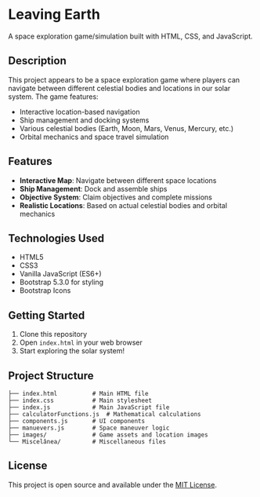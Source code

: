 # Leaving Earth

A space exploration game/simulation built with HTML, CSS, and JavaScript.

## Description

This project appears to be a space exploration game where players can navigate between different celestial bodies and locations in our solar system. The game features:

- Interactive location-based navigation
- Ship management and docking systems
- Various celestial bodies (Earth, Moon, Mars, Venus, Mercury, etc.)
- Orbital mechanics and space travel simulation

## Features

- **Interactive Map**: Navigate between different space locations
- **Ship Management**: Dock and assemble ships
- **Objective System**: Claim objectives and complete missions
- **Realistic Locations**: Based on actual celestial bodies and orbital mechanics

## Technologies Used

- HTML5
- CSS3
- Vanilla JavaScript (ES6+)
- Bootstrap 5.3.0 for styling
- Bootstrap Icons

## Getting Started

1. Clone this repository
2. Open `index.html` in your web browser
3. Start exploring the solar system!

## Project Structure

```
├── index.html          # Main HTML file
├── index.css           # Main stylesheet
├── index.js            # Main JavaScript file
├── calculatorFunctions.js  # Mathematical calculations
├── components.js       # UI components
├── manuevers.js        # Space maneuver logic
├── images/             # Game assets and location images
└── Miscelânea/         # Miscellaneous files
```

## License

This project is open source and available under the [MIT License](LICENSE). 